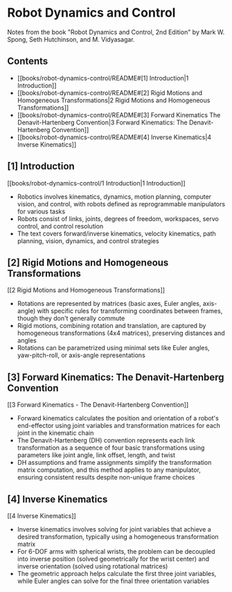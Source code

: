 # Robot Dynamics and Control

Notes from the book "Robot Dynamics and Control, 2nd Edition" by Mark W. Spong, Seth Hutchinson, and M. Vidyasagar.

## Contents

- [[books/robot-dynamics-control/README#[1] Introduction|1 Introduction]]
- [[books/robot-dynamics-control/README#[2] Rigid Motions and Homogeneous Transformations|2 Rigid Motions and Homogeneous Transformations]]
- [[books/robot-dynamics-control/README#[3] Forward Kinematics The Denavit-Hartenberg Convention|3 Forward Kinematics: The Denavit-Hartenberg Convention]]
- [[books/robot-dynamics-control/README#[4] Inverse Kinematics|4 Inverse Kinematics]]

## [1] Introduction

[[books/robot-dynamics-control/1 Introduction|1 Introduction]]
- Robotics involves kinematics, dynamics, motion planning, computer vision, and control, with robots defined as reprogrammable manipulators for various tasks
- Robots consist of links, joints, degrees of freedom, workspaces, servo control, and control resolution
- The text covers forward/inverse kinematics, velocity kinematics, path planning, vision, dynamics, and control strategies

## [2] Rigid Motions and Homogeneous Transformations

[[2 Rigid Motions and Homogeneous Transformations]]
- Rotations are represented by matrices (basic axes, Euler angles, axis-angle) with specific rules for transforming coordinates between frames, though they don't generally commute
- Rigid motions, combining rotation and translation, are captured by homogeneous transformations (4x4 matrices), preserving distances and angles
- Rotations can be parametrized using minimal sets like Euler angles, yaw-pitch-roll, or axis-angle representations

## [3] Forward Kinematics: The Denavit-Hartenberg Convention

[[3 Forward Kinematics - The Denavit-Hartenberg Convention]]
- Forward kinematics calculates the position and orientation of a robot's end-effector using joint variables and transformation matrices for each joint in the kinematic chain
- The Denavit-Hartenberg (DH) convention represents each link transformation as a sequence of four basic transformations using parameters like joint angle, link offset, length, and twist
- DH assumptions and frame assignments simplify the transformation matrix computation, and this method applies to any manipulator, ensuring consistent results despite non-unique frame choices

## [4] Inverse Kinematics

[[4 Inverse Kinematics]]
- Inverse kinematics involves solving for joint variables that achieve a desired transformation, typically using a homogeneous transformation matrix
- For 6-DOF arms with spherical wrists, the problem can be decoupled into inverse position (solved geometrically for the wrist center) and inverse orientation (solved using rotational matrices)
- The geometric approach helps calculate the first three joint variables, while Euler angles can solve for the final three orientation variables
